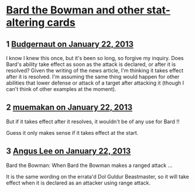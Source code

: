 # [Bard the Bowman and other stat-altering cards](https://community.fantasyflightgames.com/topic/77949-bard-the-bowman-and-other-stat-altering-cards/)

## 1 [Budgernaut on January 22, 2013](https://community.fantasyflightgames.com/topic/77949-bard-the-bowman-and-other-stat-altering-cards/?do=findComment&comment=751641)

I know I knew this once, but it's been so long, so forgive my inquiry. Does Bard's ability take effect as soon as the attack is declared, or after it is resolved? Given the writing of the news article, I'm thinking it takes effect after it is resolved. I'm assuming the same thing would happen for other abilities that lower defense or attack of a target after attacking it (though I can't think of other examples at the moment).

## 2 [muemakan on January 22, 2013](https://community.fantasyflightgames.com/topic/77949-bard-the-bowman-and-other-stat-altering-cards/?do=findComment&comment=751745)

But if it takes effect after it resolves, it wouldn't be of any use for Bard !!

Guess it only makes sense if it takes effect at the start.

## 3 [Angus Lee on January 22, 2013](https://community.fantasyflightgames.com/topic/77949-bard-the-bowman-and-other-stat-altering-cards/?do=findComment&comment=751779)

Bard the Bowman:
When Bard the Bowman makes a ranged attack …

It is the same wording on the errata'd Dol Guldur Beastmaster, so it will take effect when it is declared as an attacker using range attack.

